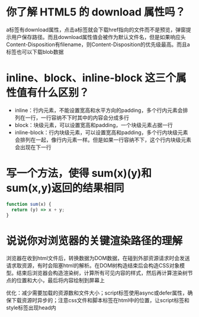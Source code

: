 # 你了解 HTML5 的 download 属性吗？

a标签有download属性，点击a标签就会下载href指向的文件而不是预览，弹窗提示用户保存路径。而且download属性值会被作为默认文件名，但是如果响应头Content-Disposition有filename，则Content-Disposition的优先级最高。而且a标签也可以下载blob数据

# inline、block、inline-block 这三个属性值有什么区别？

- inline：行内元素，不能设置宽高和水平方向的padding，多个行内元素会排列在一行，一行容纳不下时其中的内容会分成多行
- block：块级元素，可以设置宽高和padding，一个块级元素占据一行
- inline-block：行内块级元素，可以设置宽高和padding，多个行内块级元素会排列在一起，像行内元素一样。但是如果一行容纳不下，这个行内块级元素会出现在下一行

# 写一个方法，使得 sum(x)(y)和 sum(x,y)返回的结果相同

```javascript
function sum(x) {
  return (y) => x + y;
}
```

# 说说你对浏览器的关键渲染路径的理解

浏览器在收到html文件后，转换数据为DOM数据，在碰到外部资源请求时会发送请求取资源，有时会阻塞html的解析。在DOM树构造结束后会构造CSS对象模型。结束后浏览器会构造渲染树，计算所有可见内容的样式，然后再计算渲染树节点的位置和大小，最后将内容绘制到屏幕上

优化：减少需要加载的资源数和文件大小；script标签使用async或defer属性，确保下载资源时异步的；注意css文件和脚本标签在html中的位置，让script标签和style标签出现head内